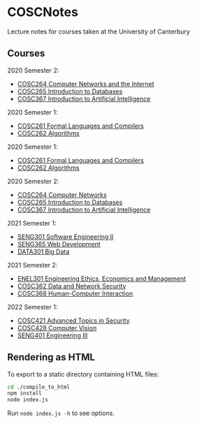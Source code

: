 # COSCNotes

Lecture notes for courses taken at the University of Canterbury

## Courses

2020 Semester 2:

- [COSC264 Computer Networks and the Internet](./COSC264)
- [COSC265 Introduction to Databases](./COSC265)
- [COSC367 Introduction to Artificial Intelligence](./COSC367)

2020 Semester 1:

- [COSC261 Formal Languages and Compilers](./COSC261)
- [COSC262 Algorithms](./COSC262)

2020 Semester 1:

- [COSC261 Formal Languages and Compilers](./COSC261)
- [COSC262 Algorithms](./COSC262)

2020 Semester 2:

- [COSC264 Computer Networks](./COSC264)
- [COSC265 Introduction to Databases](./COSC265)
- [COSC367 Introduction to Artificial Intelligence](./COSC367)

2021 Semester 1:

- [SENG301 Software Engineering II](./SENG301)
- [SENG365 Web Development](./SENG365)
- [DATA301 Big Data](./DATA301)

2021 Semester 2:

- [ENEL301 Engineering Ethics, Economics and Management](./ENEL301)
- [COSC362 Data and Network Security](./COSC362)
- [COSC368 Human-Computer Interaction](./COSC368)

2022 Semester 1:

- [COSC421 Advanced Topics in Security](./COSC421)
- [COSC428 Computer Vision](./COSC428)
- [SENG401 Engineering III](./SENG401)

## Rendering as HTML

To export to a static directory containing HTML files:

```bash
cd ./compile_to_html
npm install
node index.js
```

Run `node index.js -h` to see options.
